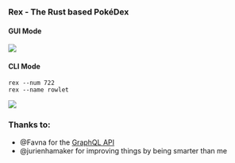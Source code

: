 ### Rex - The Rust based PokéDex

#### GUI Mode

![](https://cdn.adriancastro.dev/cmCXhWc.png)

#### CLI Mode
```
rex --num 722
rex --name rowlet
```

![](https://cdn.adriancastro.dev/oqrRwBZ.png)

### Thanks to:

- @Favna for the [GraphQL API](https://graphqlpokemon.favware.tech/)
- @jurienhamaker for improving things by being smarter than me